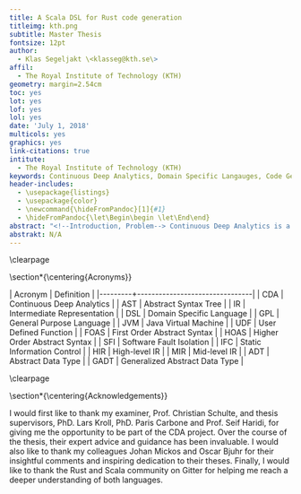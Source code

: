 ```yaml
---
title: A Scala DSL for Rust code generation
titleimg: kth.png
subtitle: Master Thesis
fontsize: 12pt
author:
  - Klas Segeljakt \<klasseg@kth.se\>
affil:
  - The Royal Institute of Technology (KTH)
geometry: margin=2.54cm
toc: yes
lot: yes
lof: yes
lol: yes
date: 'July 1, 2018'
multicols: yes
graphics: yes
link-citations: true
intitute:
  - The Royal Institute of Technology (KTH)
keywords: Continuous Deep Analytics, Domain Specific Langauges, Code Generation, Rust, Scala
header-includes:
  - \usepackage{listings}
  - \usepackage{color}
  - \newcommand{\hideFromPandoc}[1]{#1}
  - \hideFromPandoc{\let\Begin\begin \let\End\end}
abstract: "<!--Introduction, Problem--> Continuous Deep Analytics is a new form of analytics with performance requirements exceeding what the current generation of distributed systems can offer. This thesis is part of a five year project in collaboration between RISE SICS and KTH to develop a next generation distributed system capable of CDA. The two issues which the system aims to solve are *hardware acceleration* and *computation sharing*. The former relates to how the back-end of current generation general purpose data processing systems such as Spark and Flink runs on the Java Virtual Machine (JVM). As the JVM abstracts over the underlying hardware, its applications become portable but also forfeit the opportunity to fully exploit the available hardware resources. Computation sharing refers to how BigData and machine learning libraries such as TensorFlow, Pandas and Numpy must collaborate in the most efficient way possible. This thesis aims to explore the area of DSLs and code generation as a solution to hardware acceleration. The idea is to translate incoming queries to the system into low-level code, tailor suited to each worker machine's specific hardware. To this end, two Scala DSLs for generating Rust code have been developed for the translation step. Rust is a new, low-level programming language with a unique take on memory management which makes it as safe as Java and fast as C. The first DSL is implemented as a string interpolator. The interpolator splices strings of Rust code together, at compile time or runtime, and passes the result to an external process for static checking. The second DSL instead provides an API for constructing an abstract syntax tree (AST), which after construction can be traversed and printed into Rust source code. The API combines three concepts: heterogeneous lists, fluent interfaces, and algebraic data types. These allow the user to express advanced Rust syntax such as polymorphic structs, functions, and traits, without sacrificing type safety."
abstrakt: N/A  
---
```


\clearpage

\section*{\centering{Acronyms}}

| Acronym | Definition                     |
|---------+--------------------------------|
| CDA     | Continuous Deep Analytics      |
| AST     | Abstract Syntax Tree           |
| IR      | Intermediate Representation    |
| DSL     | Domain Specific Language       |
| GPL     | General Purpose Language       |
| JVM     | Java Virtual Machine           |
| UDF     | User Defined Function          |
| FOAS    | First Order Abstract Syntax    |
| HOAS    | Higher Order Abstract Syntax   |
| SFI     | Software Fault Isolation       |
| IFC     | Static Information Control     |
| HIR     | High-level IR                  |
| MIR     | Mid-level IR                   |
| ADT     | Abstract Data Type             |
| GADT    | Generalized Abstract Data Type |

\clearpage

\section*{\centering{Acknowledgements}}

I would first like to thank my examiner, Prof. Christian Schulte, and thesis supervisors, PhD. Lars Kroll, PhD. Paris Carbone and Prof. Seif Haridi, for giving me the opportunity to be part of the CDA project. Over the course of the thesis, their expert advice and guidance has been invaluable. I would also like to thank my colleagues Johan Mickos and Oscar Bjuhr for their insightful comments and inspiring dedication to their theses. Finally, I would like to thank the Rust and Scala community on Gitter for helping me reach a deeper understanding of both languages.

